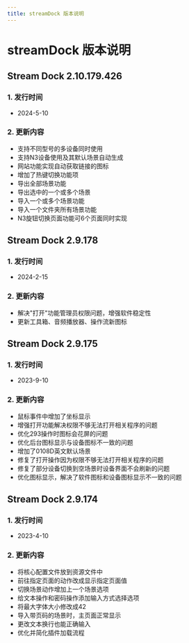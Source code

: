 ```yaml
---
title: streamDock 版本说明
---
```


# streamDock 版本说明

## Stream Dock 2.10.179.426

### 1. 发行时间

- 2024-5-10

### 2. 更新内容
- 支持不同型号的多设备同时使用
- 支持N3设备使用及其默认场景自动生成
- 网站功能实现自动获取链接的图标
- 增加了热键切换功能项
- 导出全部场景功能
- 导出选中的一个或多个场景
- 导入一个或多个场景功能
- 导入一个文件夹所有场景功能
- N3旋钮切换页面功能可6个页面同时实现

## Stream Dock 2.9.178

### 1. 发行时间

- 2024-2-15

### 2. 更新内容
- 解决"打开"功能管理员权限问题，增强软件稳定性 
- 更新工具箱、音频播放器、操作流新图标

## Stream Dock 2.9.175

### 1. 发行时间

- 2023-9-10

### 2. 更新内容
- 鼠标事件中增加了坐标显示
- 增强打开功能解决权限不够无法打开相关程序的问题
- 优化293操作时图标会花屏的问题
- 优化后台图标显示与设备图标不一致的问题
- 增加了0108D英文默认场景
- 修复了打开操作因为权限不够无法打开相关程序的问题
- 修复了部分设备切换到空场景时设备界面不会刷新的问题
- 优化图标显示，解决了软件图标和设备图标显示不一致的问题

## Stream Dock 2.9.174

### 1. 发行时间

- 2023-4-10

### 2. 更新内容
- 将核心配置文件放到资源文件中
- 前往指定页面的动作改成显示指定页面值
- 切换场景动作增加上一个场景选项
- 给文本操作和密码操作添加输入方式选择选项
- 将最大字体大小修改成42
- 导入带页码的场景时，主页面正常显示
- 更改文本换行也能正确输入
- 优化并简化插件加载流程

